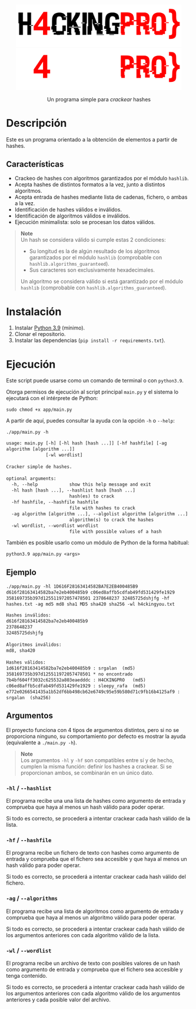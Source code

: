 <div align="center">
    <img src=".github/readme/h4cking-pro light.png#gh-light-mode-only" alt="H4 logo (claro)" width="450" />
    <img src=".github/readme/h4cking-pro dark.png#gh-dark-mode-only" alt="H4 logo (oscuro)" width="450" />
    <p>
        Un programa simple para <i>crackear</i> hashes
    <p>
</div>


# Descripción

Este es un programa orientado a la obtención de elementos a partir de hashes.

## Características

- Crackeo de hashes con algoritmos garantizados por el módulo `hashlib`.
- Acepta hashes de distintos formatos a la vez, junto a distintos algoritmos.
- Acepta entrada de hashes mediante lista de cadenas, fichero, o ambas a la vez.
- Identificación de hashes válidos e inválidos.
- Identificación de algoritmos válidos e inválidos.
- Ejecución minimalista: solo se procesan los datos válidos.

> **Note**  
> Un hash se considera válido si cumple estas 2 condiciones:  
> - Su longitud es la de algún resultado de los algoritmos garantizados por el módulo `hashlib` (comprobable con `hashlib.algorithms_guaranteed`).
> - Sus caracteres son exclusivamente hexadecimales.
>   
> Un algoritmo se considera válido si está garantizado por el módulo `hashlib` (comprobable con `hashlib.algorithms_guaranteed`).

# Instalación

1. Instalar [Python 3.9](https://www.python.org/downloads) (mínimo).
2. Clonar el repositorio.
3. Instalar las dependencias (`pip install -r requirements.txt`).


# Ejecución

Este script puede usarse como un comando de terminal o con `python3.9`.

Otorga permisos de ejecución al script principal `main.py` y el sistema lo ejecutará con el intérprete de Python:

```shell
sudo chmod +x app/main.py
```

A partir de aquí, puedes consultar la ayuda con la opción `-h` o `--help`:

```shell
./app/main.py -h
```

```
usage: main.py [-h] [-hl hash [hash ...]] [-hf hashfile] [-ag algorithm [algorithm ...]]
               [-wl wordlist]

Cracker simple de hashes.

optional arguments:
  -h, --help            show this help message and exit
  -hl hash [hash ...], --hashlist hash [hash ...]
                        hash(es) to crack
  -hf hashfile, --hashfile hashfile
                        file with hashes to crack
  -ag algorithm [algorithm ...], --algolist algorithm [algorithm ...]
                        algorithm(s) to crack the hashes
  -wl wordlist, --wordlist wordlist
                        file with possible values of a hash
```

También es posible usarlo como un módulo de Python de la forma habitual:

```shelll
python3.9 app/main.py <args>
```

## Ejemplo

```shell
./app/main.py -hl 1D616F28163414582BA7E2EB400485B9 d616f28163414582ba7e2eb400485b9 c06ed8affb5cdfab49fd531429fe1929 358169735b397d125511972057478501 2378648237 32485725dshjfg -hf hashes.txt -ag md5 md8 sha1 MD5 sha420 sha256 -wl h4ckingyou.txt
```

```text
Hashes inválidos:
d616f28163414582ba7e2eb400485b9
2378648237
32485725dshjfg

Algoritmos inválidos:
md8, sha420

Hashes válidos:
1d616f28163414582ba7e2eb400485b9 : srgalan  (md5)
358169735b397d125511972057478501 * no encontrado
7b4bf604ff3032c625532a803eaedddc : H4CKINGPRO   (md5)
c06ed8affb5cdfab49fd531429fe1929 : sleepy_rafa  (md5)
e772e0266541435a1b52df6bb498cb62e6749c95e59b580d71c9fb16b4125af9 : srgalan  (sha256)
```

## Argumentos

El proyecto funciona con 4 tipos de argumentos distintos, pero si no se proporciona ninguno, su comportamiento por defecto es mostrar la ayuda (equivalente a `./main.py -h`).

> **Note**  
> Los argumentos `-hl` y `-hf` son compatibles entre sí y de hecho, cumplen la misma función:
> definir los hashes a crackear. Si se proporcionan ambos, se combinarán en un único dato.

### `-hl` / `--hashlist`

El programa recibe una una lista de hashes como argumento de entrada y comprueba que haya al menos un hash válido para poder operar.

Si todo es correcto, se procederá a intentar crackear cada hash válido de la lista.

### `-hf` / `--hashfile`

El programa recibe un fichero de texto con hashes como argumento de entrada y comprueba que el fichero sea accesible y que haya al menos un hash válido para poder operar.

Si todo es correcto, se procederá a intentar crackear cada hash válido del fichero.

### `-ag` / `--algorithms`

El programa recibe una lista de algoritmos como argumento de entrada y comprueba que haya al menos un algoritmo válido para poder operar.

Si todo es correcto, se procederá a intentar crackear cada hash válido de los argumentos anteriores con cada algoritmo válido de la lista.

### `-wl` / `--wordlist`

El programa recibe un archivo de texto con posibles valores de un hash como argumento de entrada y comprueba que el fichero sea accesible y tenga contenido.

Si todo es correcto, se procederá a intentar crackear cada hash válido de los argumentos anteriores con cada algoritmo válido de los argumentos anteriores y cada posible valor del archivo.
